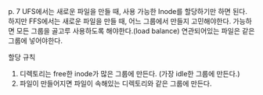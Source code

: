 p. 7
UFS에서는 새로운 파일을 만들 때, 사용 가능한 Inode를 할당하기만 하면 된다.
하지만 FFS에서는 새로운 파일을 만들 때, 어느 그룹에서 만들지 고민해야한다.
가능하면 모든 그룹을 골고루 사용하도록 해야한다.(load balance)
연관되어있는 파일은 같은 그룹에 넣어야한다.
  
할당 규칙
1. 디렉토리는 free한 inode가 많은 그룹에 만든다. (가장 idle한 그룹에 만든다.)
2. 파일이 만들어지면 파일이 속해있는 디렉토리와 같은 그룹에 만든다.